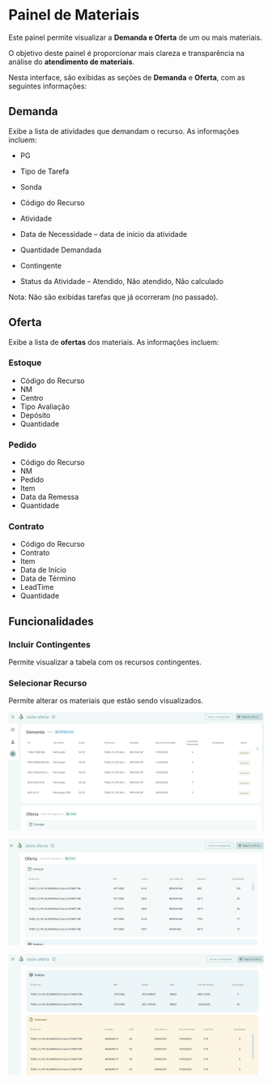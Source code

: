 # Painel de Materiais

Este painel permite visualizar a **Demanda e Oferta** de um ou mais materiais.  

O objetivo deste painel é proporcionar mais clareza e transparência na análise do **atendimento de materiais**. 

Nesta interface, são exibidas as seções de **Demanda** e **Oferta**, com as seguintes informações:  

## Demanda
Exibe a lista de atividades que demandam o recurso. As informações incluem:  

- PG

- Tipo de Tarefa

- Sonda

- Código do Recurso

- Atividade

- Data de Necessidade – data de início da atividade  

- Quantidade Demandada

- Contingente 

- Status da Atividade – Atendido, Não atendido, Não calculado 

Nota: Não são exibidas tarefas que já ocorreram (no passado).  

## Oferta
Exibe a lista de **ofertas** dos materiais. As informações incluem:  

### Estoque
- Código do Recurso
- NM
- Centro
- Tipo Avaliação
- Depósito
- Quantidade

### Pedido
- Código do Recurso
- NM
- Pedido
- Item
- Data da Remessa
- Quantidade

### Contrato
- Código do Recurso
- Contrato
- Item
- Data de Início
- Data de Término
- LeadTime
- Quantidade

## Funcionalidades

### Incluir Contingentes
Permite visualizar a tabela com os recursos contingentes.  

### Selecionar Recurso
Permite alterar os materiais que estão sendo visualizados. 

![alt text](image-5.png)

![alt text](image-6.png)

![alt text](image-7.png)